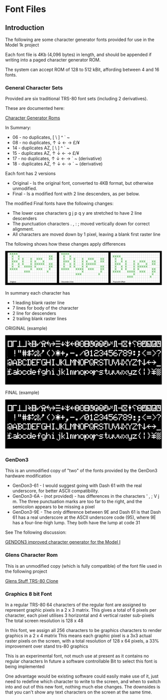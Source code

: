 # Font Files

## Introduction

The following are some character generator fonts provided for use in the Model 1k project

Each font file is 4Kb (4,096 bytes) in length, and should be appended if writing
into a paged character generator ROM. 

The system can accept ROM of 128 to 512 kBit, affording between 4 and 16 fonts.

### General Character Sets

Provided are six traditional TRS-80 font sets (including 2 derivatives).

These are documented here: 

[Character Generator Roms](https://github.com/RetroStack/Character_Generator_ROMs/tree/main/TRS-80%20Model%201/Individual)

In Summary:
* 06 - no duplicates, [ \ ] ^ ` ~
* 08 - no duplicates, ↑ ↓ ← → £/¥
* 14 - duplicates AZ, [ \ ] ^ ` ~
* 15 - duplicates AZ, ↑ ↓ ← → £/¥
* 17 - no duplicates, ↑ ↓ ← → ` ~ (derivative)
* 18 - duplicates AZ, ↑ ↓ ← → ` ~ (derivative)

Each font has 2 versions
* Original - Is the original font, converted to 4KB format, but otherwise unmodified.
* Final - Is a modified font with 2 line descenders, as per below.

The modified Final fonts have the following changes:
* The lower case characters  g j p q y  are stretched to have 2 line descenders
* The punctuation characters  . , : ;  moved vertically down for correct alignment.
* All characters are moved down by 1 pixel, leaving a blank first raster line

The following shows how these changes apply differences

![Font Changes](Font-Changes.png)

In summary each character has 
* 1 leading blank raster line
* 7 lines for body of the character
* 2 line for descenders
* 2 trailing blank raster lines

ORIGINAL (example)

![Original Font](Font-Original.jpg)

FINAL (example)

![Final Font](Font-New.jpg)

### GenDon3

This is an unmodified copy of "two" of the fonts provided by the GenDon3 hardware modification

* GenDon3-61 - I would suggest going with Dash 61 with the real underscore, for better ASCII compatibility.
* GenDon3-6A - (not provided) - has differences in the characters ' , ; V j m. The three punctuation marks are too far to the right, and the semicolon appears to be missing a pixel
* GenDon3-9E - The only difference between 9E and Dash 61 is that Dash 61 has a real underscore at the ASCII underscore code (95), where 9E has a four-line-high lump. They both have the lump at code 31

See The following discussion:

[GENDON3 improved character generator for the Model I](https://forum.vcfed.org/index.php?threads/gendon3-improved-character-generator-for-the-model-i-discussion.59498)

### Glens Character Rom

This is an unmodified copy (which is fully compatible) of the font file used in the following project

[Glens Stuff TRS-80 Clone](https://www.glensstuff.com/trs80/trs80.htm)

### Graphics 8 bit Font

In a regular TRS-80 64 characters of the regular font are assigned to represent graphic pixels in a 2 x 3 matrix.
This gives a total of 6 pixels per character, each pixel utilises 3 horizontal and 4 vertical raster sub-pixels
The total screen resolution is 128 x 48

In this font, we assign all 256 characters to be graphics characters to render graphics in a 2 x 4 matrix 
This means each graphic pixel is a 3x3 actual raster pixels on the screen, with a total resolution of
128 x 64 pixels, a 33% improvement over stand trs-80 graphics

This is an experimental font, not much use at present as it contains no regular characters
In future a software controllable Bit to select this font is being implemented

One advantage would be existing software could easily make use of it, just need to redefine which character 
to write to the screen, and when to switch into and out of this new font, nothing much else changes.
The downsides is that you can't show any text characters on the screen at the same time.


